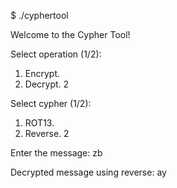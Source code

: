 $ ./cyphertool

Welcome to the Cypher Tool!

Select operation (1/2):
1. Encrypt.
2. Decrypt.
2

Select cypher (1/2):
1. ROT13.
2. Reverse.
2

Enter the message:
zb

Decrypted message using reverse:
ay